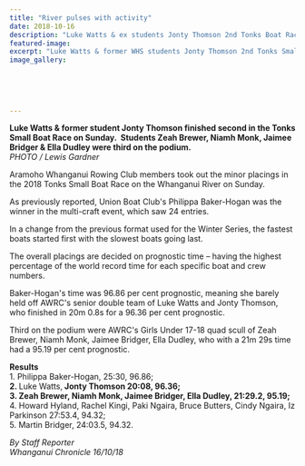 ```yaml
---
title: "River pulses with activity"
date: 2018-10-16
description: "Luke Watts & ex students Jonty Thomson 2nd Tonks Boat Race. Zeah Brewer, Niamh Monk, Jaimee Bridger & Ella Dudley 3rd..."
featured-image: 
excerpt: "Luke Watts & former WHS students Jonty Thomson 2nd Tonks Small Boat Race. WHS students Zeah Brewer, Niamh Monk, Jaimee Bridger & Ella Dudley were 3rd."
image_gallery:
	
	
	
	
	
---
```


<p><span><strong>Luke Watts &amp; former student Jonty Thomson finished second in the Tonks Small Boat Race on Sunday.&nbsp; Students&nbsp;Zeah Brewer, Niamh Monk, Jaimee Bridger &amp; Ella Dudley were third on the podium.</strong><br /></span><em>PHOTO / Lewis Gardner</em></p>
<p class="element element-paragraph">Aramoho Whanganui Rowing Club members took out the minor placings in the 2018 Tonks Small Boat Race on the Whanganui River on Sunday.</p>
<p class="element element-paragraph">As previously reported, Union Boat Club's Philippa Baker-Hogan was the winner in the multi-craft event, which saw 24 entries.</p>
<p class="element element-paragraph">In a change from the previous format used for the Winter Series, the fastest boats started first with the slowest boats going last.</p>
<p class="element element-paragraph">The overall placings are decided on prognostic time &ndash; having the highest percentage of the world record time for each specific boat and crew numbers.</p>
<p class="element element-paragraph">Baker-Hogan's time was 96.86 per cent prognostic, meaning she barely held off AWRC's senior double team of Luke Watts and Jonty Thomson, who finished in 20m 0.8s for a 96.36 per cent prognostic.</p>
<p class="element element-paragraph">Third on the podium were AWRC's Girls Under 17-18 quad scull of Zeah Brewer, Niamh Monk, Jaimee Bridger, Ella Dudley, who with a 21m 29s time had a 95.19 per cent prognostic.</p>
<p class="element element-paragraph"><strong>Results</strong><br />1. Philippa Baker-Hogan, 25:30, 96.86;<strong> <br />2. </strong>Luke Watts,<strong> Jonty Thomson 20:08, 96.36; <br />3. Zeah Brewer, Niamh Monk, Jaimee Bridger, Ella Dudley, 21:29.2, 95.19;</strong> <br />4. Howard Hyland, Rachel Kingi, Paki Ngaira, Bruce Butters, Cindy Ngaira, Iz Parkinson 27:53.4, 94.32; <br />5. Martin Bridger, 24:03.5, 94.32.</p>
<p class="element element-paragraph"><em>By Staff Reporter</em><br /><em>Whanganui Chronicle 16/10/18</em></p>

